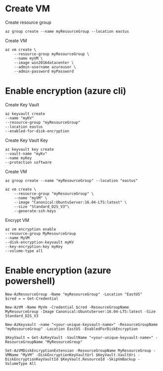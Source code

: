 # Create VM

Create resource group
 
 ```shell script
az group create --name myResourceGroup --location eastus
```

Create VM

```
az vm create \
    --resource-group myResourceGroup \
    --name myVM \
    --image win2016datacenter \
    --admin-username azureuser \
    --admin-password myPassword
```

# Enable encryption (azure cli)

Create Key Vault

```shell script
az keyvault create 
--name "myKV" 
--resource-group "myResourceGroup" 
--location eastus 
--enabled-for-disk-encryption
```

Create Key Vault Key

```shell script
az keyvault key create
--vault-name "myKv"
--name myKey
--protection software
```

Create VM

```shell script
az group create --name "myResourceGroup" --location "eastus"

az vm create \
    --resource-group "myResourceGroup" \
    --name "myVM" \
    --image "Canonical:UbuntuServer:16.04-LTS:latest" \
    --size "Standard_D2S_V3"\
    --generate-ssh-keys
```

Encrypt VM

```shell script
az vm encryption enable 
--resource-group MyResourceGroup 
--name MyVM 
--disk-encryption-keyvault myKV
--key-encryption-key myKey
--volume-type all
```

# Enable encryption (azure powershell)

```shell script
New-AzResourceGroup -Name "myResourceGroup" -Location "EastUS"
$cred = = Get-Credential

New-AzVM -Name MyVm -Credential $cred -ResourceGroupName MyResourceGroup -Image Canonical:UbuntuServer:16.04-LTS:latest -Size Standard_D2S_V3

New-AzKeyvault -name "<your-unique-keyvault-name>" -ResourceGroupName "myResourceGroup" -Location EastUS -EnabledForDiskEncryption

$KeyVault = Get-AzKeyVault -VaultName "<your-unique-keyvault-name>" -ResourceGroupName "MyResourceGroup"

Set-AzVMDiskEncryptionExtension -ResourceGroupName MyResourceGroup -VMName "MyVM" -DiskEncryptionKeyVaultUrl $KeyVault.VaultUri -DiskEncryptionKeyVaultId $KeyVault.ResourceId -SkipVmBackup -VolumeType All
```
